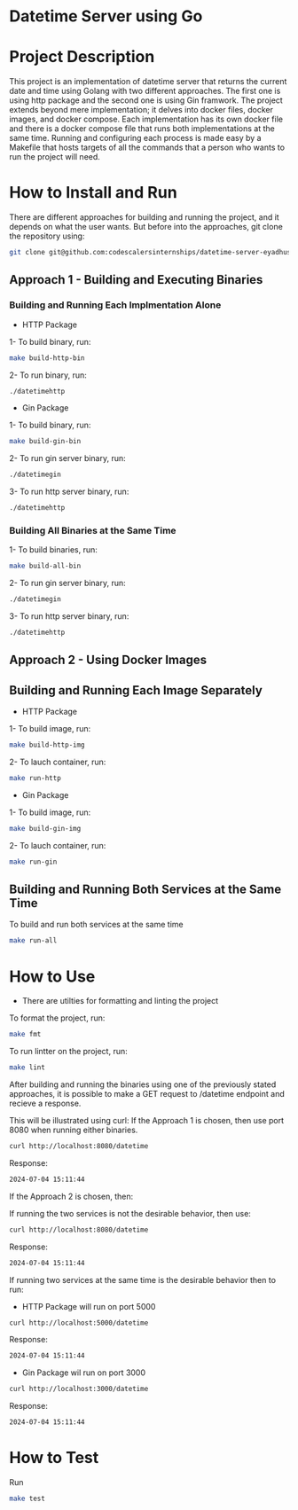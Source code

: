 # Datetime Server using Go

# Project Description

This project is an implementation of datetime server that returns the current date and time using Golang with two different approaches. The first one is using http package and the second one is using Gin framwork. The project extends beyond mere implementation; it delves into docker files, docker images, and docker compose. Each implementation has its own docker file and there is a docker compose file that runs both implementations at the same time. Running and configuring each process is made easy by a Makefile that hosts targets of all the commands that a person who wants to run the project will need.

# How to Install and Run

There are different approaches for building and running the project, and it depends on what the user wants. But before into the approaches, git clone the repository using:

```bash
git clone git@github.com:codescalersinternships/datetime-server-eyadhussein.git
```

## Approach 1 - Building and Executing Binaries

### Building and Running Each Implmentation Alone

- HTTP Package

1- To build binary, run:

```bash
make build-http-bin
```

2- To run binary, run:

```bash
./datetimehttp
```

- Gin Package

1- To build binary, run:

```bash
make build-gin-bin
```

2- To run gin server binary, run:

```bash
./datetimegin
```

3- To run http server binary, run:

```bash
./datetimehttp
```

### Building All Binaries at the Same Time

1- To build binaries, run:

```bash
make build-all-bin
```

2- To run gin server binary, run:

```bash
./datetimegin
```

3- To run http server binary, run:

```bash
./datetimehttp
```

## Approach 2 - Using Docker Images

## Building and Running Each Image Separately

- HTTP Package

1- To build image, run:

```bash
make build-http-img
```

2- To lauch container, run:

```bash
make run-http
```

- Gin Package

1- To build image, run:

```bash
make build-gin-img
```

2- To lauch container, run:

```bash
make run-gin
```

## Building and Running Both Services at the Same Time

To build and run both services at the same time

```bash
make run-all
```

# How to Use

- There are utilties for formatting and linting the project

To format the project, run:

```bash
make fmt
```

To run lintter on the project, run:

```bash
make lint
```

After building and running the binaries using one of the previously stated approaches, it is possible to make a GET request to /datetime endpoint and recieve a response.

This will be illustrated using curl:
If the Approach 1 is chosen, then use port 8080 when running either binaries.

```bash
curl http://localhost:8080/datetime
```

Response:

```bash
2024-07-04 15:11:44
```

If the Approach 2 is chosen, then:

If running the two services is not the desirable behavior, then use:

```bash
curl http://localhost:8080/datetime
```

Response:

```bash
2024-07-04 15:11:44
```

If running two services at the same time is the desirable behavior then to run:

- HTTP Package will run on port 5000

```bash
curl http://localhost:5000/datetime
```

Response:

```bash
2024-07-04 15:11:44
```

- Gin Package wil run on port 3000

```bash
curl http://localhost:3000/datetime
```

Response:

```bash
2024-07-04 15:11:44
```

# How to Test

Run

```bash
make test
```
